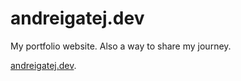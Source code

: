 # andreigatej.dev

<!-- !\[(.*)\]\(.*\/([^)]*)\) -->
<!-- ![$1](images/$2) -->

<!-- *The diagrams have been created with [Excalidraw](https://excalidraw.com/).* -->

My portfolio website. Also a way to share my journey.

[andreigatej.dev](https://andreigatej.dev).